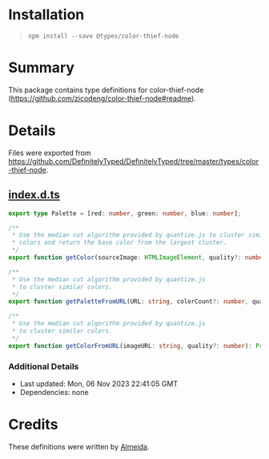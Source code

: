# Installation
> `npm install --save @types/color-thief-node`

# Summary
This package contains type definitions for color-thief-node (https://github.com/zicodeng/color-thief-node#readme).

# Details
Files were exported from https://github.com/DefinitelyTyped/DefinitelyTyped/tree/master/types/color-thief-node.
## [index.d.ts](https://github.com/DefinitelyTyped/DefinitelyTyped/tree/master/types/color-thief-node/index.d.ts)
````ts
export type Palette = [red: number, green: number, blue: number];

/**
 * Use the median cut algorithm provided by quantize.js to cluster similar
 * colors and return the base color from the largest cluster.
 */
export function getColor(sourceImage: HTMLImageElement, quality?: number): Palette;

/**
 * Use the median cut algorithm provided by quantize.js
 * to cluster similar colors.
 */
export function getPaletteFromURL(URL: string, colorCount?: number, quality?: number): Promise<Palette[]>;

/**
 * Use the median cut algorithm provided by quantize.js
 * to cluster similar colors.
 */
export function getColorFromURL(imageURL: string, quality?: number): Promise<Palette>;

````

### Additional Details
 * Last updated: Mon, 06 Nov 2023 22:41:05 GMT
 * Dependencies: none

# Credits
These definitions were written by [Almeida](https://github.com/almeidx).
